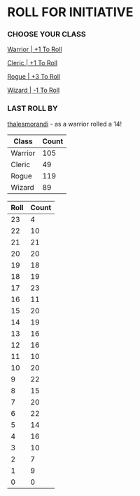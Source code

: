 # ROLL FOR INITIATIVE
### CHOOSE YOUR CLASS

[Warrior | +1 To Roll](https://github.com/benjaminsampica/benjaminsampica/issues/new?title=roll%7Cwarrior&body=Just+click+%27Submit+new+issue%27.)

[Cleric | +1 To Roll](https://github.com/benjaminsampica/benjaminsampica/issues/new?title=roll%7Ccleric&body=Just+click+%27Submit+new+issue%27.)

[Rogue | +3 To Roll](https://github.com/benjaminsampica/benjaminsampica/issues/new?title=roll%7Crogue&body=Just+click+%27Submit+new+issue%27.)

[Wizard | -1 To Roll](https://github.com/benjaminsampica/benjaminsampica/issues/new?title=roll%7Cwizard&body=Just+click+%27Submit+new+issue%27.)
### LAST ROLL BY
[thalesmorandi](https://www.github.com/thalesmorandi) - as a warrior rolled a 14!

|Class|Count|
|-|-|
|Warrior|105|
|Cleric|49|
|Rogue|119|
|Wizard|89|

|Roll|Count|
|-|-|
|23|4
|22|10
|21|21
|20|20
|19|18
|18|19
|17|23
|16|11
|15|20
|14|19
|13|16
|12|16
|11|10
|10|20
|9|22
|8|15
|7|20
|6|22
|5|14
|4|16
|3|10
|2|7
|1|9
|0|0
